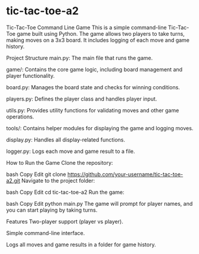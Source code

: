 # tic-tac-toe-a2
Tic-Tac-Toe Command Line Game
This is a simple command-line Tic-Tac-Toe game built using Python. The game allows two players to take turns, making moves on a 3x3 board. It includes logging of each move and game history.

Project Structure
main.py: The main file that runs the game.

game/: Contains the core game logic, including board management and player functionality.

board.py: Manages the board state and checks for winning conditions.

players.py: Defines the player class and handles player input.

utils.py: Provides utility functions for validating moves and other game operations.

tools/: Contains helper modules for displaying the game and logging moves.

display.py: Handles all display-related functions.

logger.py: Logs each move and game result to a file.

How to Run the Game
Clone the repository:

bash
Copy
Edit
git clone https://github.com/your-username/tic-tac-toe-a2.git
Navigate to the project folder:

bash
Copy
Edit
cd tic-tac-toe-a2
Run the game:

bash
Copy
Edit
python main.py
The game will prompt for player names, and you can start playing by taking turns.

Features
Two-player support (player vs player).

Simple command-line interface.

Logs all moves and game results in a folder for game history.
